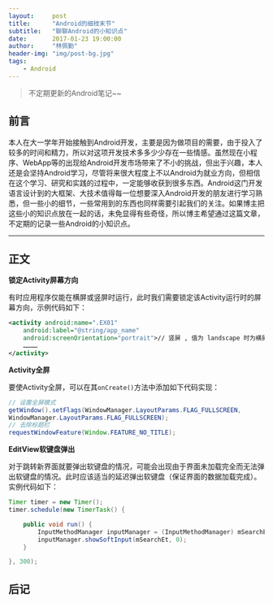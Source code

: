 ```yaml
---
layout:     post
title:      "Android的细枝末节"
subtitle:   "聊聊Android的小知识点"
date:       2017-01-23 19:00:00
author:     "林佩勤"
header-img: "img/post-bg.jpg"
tags:
    - Android
---
```


> 不定期更新的Android笔记~~


## 前言

本人在大一学年开始接触到Android开发，主要是因为做项目的需要，由于投入了较多的时间和精力，所以对这项开发技术多多少少存在一些情感。虽然现在小程序、WebApp等的出现给Android开发市场带来了不小的挑战，但出于兴趣，本人还是会坚持Android学习，尽管将来很大程度上不以Android为就业方向，但相信在这个学习、研究和实践的过程中，一定能够收获到很多东西。Android这门开发语言设计到的大框架、大技术值得每一位想要深入Android开发的朋友进行学习熟悉，但一些小的细节，一些常用到的东西也同样需要引起我们的关注。如果博主把这些小的知识点放在一起的话，未免显得有些奇怪，所以博主希望通过这篇文章，不定期的记录一些Android的小知识点。

---

## 正文

**锁定Activity屏幕方向**

有时应用程序仅能在横屏或竖屏时运行，此时我们需要锁定该Activity运行时的屏幕方向，示例代码如下：

```xml
<activity android:name=".EX01"
	android:label="@string/app_name" 
	android:screenOrientation="portrait">// 竖屏 , 值为 landscape 时为横屏
	…………
</activity>
```

**Activity全屏**

要使Activity全屏，可以在其`onCreate()`方法中添加如下代码实现：

```java
// 设置全屏模式
getWindow().setFlags(WindowManager.LayoutParams.FLAG_FULLSCREEN, 
WindowManager.LayoutParams.FLAG_FULLSCREEN); 
// 去除标题栏
requestWindowFeature(Window.FEATURE_NO_TITLE);
```

**EditView软键盘弹出**

对于跳转新界面就要弹出软键盘的情况，可能会出现由于界面未加载完全而无法弹出软键盘的情况。此时应该适当的延迟弹出软键盘（保证界面的数据加载完成）。实例代码如下：

```java
Timer timer = new Timer();
timer.schedule(new TimerTask() {

	public void run() {
		InputMethodManager inputManager = (InputMethodManager) mSearchEt.getContext().getSystemService(Context.INPUT_METHOD_SERVICE);
		inputManager.showSoftInput(mSearchEt, 0);
	}

}, 300);
```

## 后记




